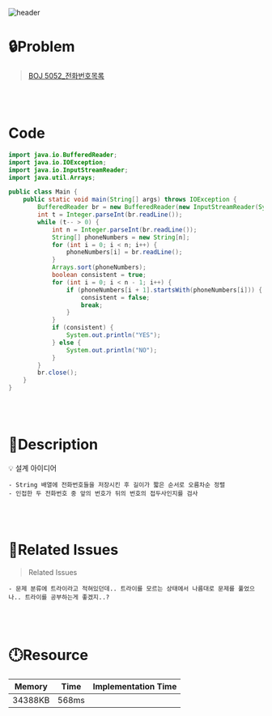 ![header](https://capsule-render.vercel.app/api?type=waving&height=200&color=0:B2E6FF,100:FFB2D6&text=BOJ%205052&fontColor=FFFFFF&fontAlign=80&fontAlignY=35&fontSize=50)

# **🔒Problem**

> [BOJ 5052_전화번호목록](https://www.acmicpc.net/problem/5052)

<br>
<br>

# **Code**

```java
import java.io.BufferedReader;
import java.io.IOException;
import java.io.InputStreamReader;
import java.util.Arrays;

public class Main {
    public static void main(String[] args) throws IOException {
        BufferedReader br = new BufferedReader(new InputStreamReader(System.in));
        int t = Integer.parseInt(br.readLine());
        while (t-- > 0) {
            int n = Integer.parseInt(br.readLine());
            String[] phoneNumbers = new String[n];
            for (int i = 0; i < n; i++) {
                phoneNumbers[i] = br.readLine();
            }
            Arrays.sort(phoneNumbers);
            boolean consistent = true;
            for (int i = 0; i < n - 1; i++) {
                if (phoneNumbers[i + 1].startsWith(phoneNumbers[i])) {
                    consistent = false;
                    break;
                }
            }
            if (consistent) {
                System.out.println("YES");
            } else {
                System.out.println("NO");
            }
        }
        br.close();
    }
}

```

<br>
<br>

# **🔑Description**


<aside>
💡 설계 아이디어
    
    - String 배열에 전화번호들을 저장시킨 후 길이가 짧은 순서로 오름차순 정렬
    - 인접한 두 전화번호 중 앞의 번호가 뒤의 번호의 접두사인지를 검사
    
</aside>

<br>
<br>

# **📑Related Issues**

> Related Issues
<aside>

    - 문제 분류에 트라이라고 적혀있던데.. 트라이를 모르는 상태에서 나름대로 문제를 풀었으나.. 트라이를 공부하는게 좋겠지..?

</aside>

<br>
<br>

# **🕛Resource**

| Memory | Time  | Implementation Time |
| -- |-------|---------------------|
| 34388KB | 568ms |  |
